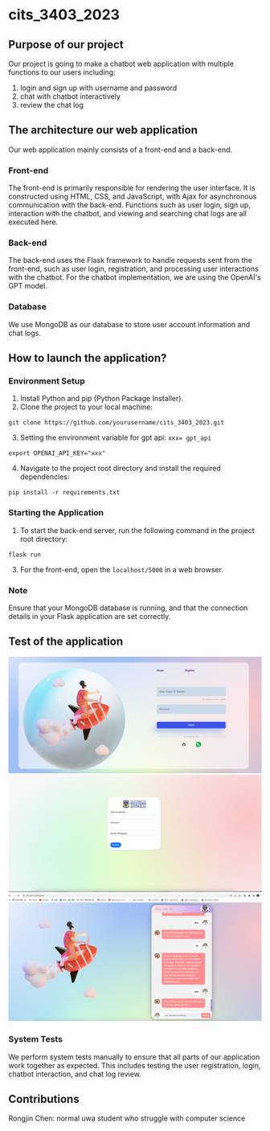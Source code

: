 # cits_3403_2023
## Purpose of our project
Our project is going to make a chatbot web application with multiple functions to our users including:
1) login and sign up with username and password
2) chat with chatbot interactively
3) review the chat log

## The architecture our web application
Our web application mainly consists of a front-end and a back-end.

### Front-end
The front-end is primarily responsible for rendering the user interface. It is constructed using HTML, CSS, and JavaScript, with Ajax for asynchronous communication with the back-end. Functions such as user login, sign up, interaction with the chatbot, and viewing and searching chat logs are all executed here.

### Back-end
The back-end uses the Flask framework to handle requests sent from the front-end, such as user login, registration, and processing user interactions with the chatbot. For the chatbot implementation, we are using the OpenAI's GPT model.

### Database
We use MongoDB as our database to store user account information and chat logs.

## How to launch the application?

### Environment Setup
1. Install Python and pip (Python Package Installer).
2. Clone the project to your local machine:
```
git clone https://github.com/yourusername/cits_3403_2023.git
```
3. Setting the environment variable for gpt api:
`
 xxx= gpt_api
`
```
export OPENAI_API_KEY="xxx"
```

4. Navigate to the project root directory and install the required dependencies:
```
pip install -r requirements.txt
```

### Starting the Application
1. To start the back-end server, run the following command in the project root directory:
```
flask run
```
3. For the front-end, open the `localhost/5000` in a web browser.

### Note
Ensure that your MongoDB database is running, and that the connection details in your Flask application are set correctly.

## Test of the application
![login page](readme/%E6%88%AA%E5%B1%8F2023-05-20%20%E4%B8%8B%E5%8D%885.06.03.png)
![register page](readme/%E6%88%AA%E5%B1%8F2023-05-20%20%E4%B8%8B%E5%8D%885.06.10.png)
![bot page](readme//%E6%88%AA%E5%B1%8F2023-05-20%20%E4%B8%8B%E5%8D%885.05.37.png)

### System Tests

We perform system tests manually to ensure that all parts of our application work together as expected. This includes testing the user registration, login, chatbot interaction, and chat log review.

## Contributions

Rongjin Chen: normal uwa student who struggle with computer science 